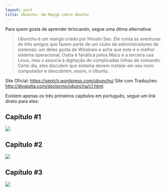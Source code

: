 ```yaml
---
layout: post
title: Ubunchu: Um Mangá sobre Ubuntu
---
```



Para quem gosta de aprender brincando, segue uma ótima alternativa:

> Ubunchu é um mangá criado por Hiroshi Seo. Ele conta as aventuras de três amigos que fazem parte de um clube de administradores de sistemas: um deles gosta de Windows e acha que este é o melhor sistema operacional; Outra é fanática pelos Macs e a terceira usa Linux, mas o associa à digitação de complicadas linhas de comando. Certo dia, eles discutem que sistema devem instalar em seu novo computador e descobrem, assim, o Ubuntu.


Site Oficial: https://seotch.wordpress.com/ubunchu/
Site com Traduções: http://divajutta.com/doctormo/ubunchu/c1.html

Existem apenas os três primeiros capítulos em português, segue um link direto para eles:

## Capítulo #1
<a href="http://static.daguerre.com.br/Ubunchu_01_ptbr.pdf"><img src="http://static.daguerre.com.br/ubunchu01_01.jpg"></a>

## Capítulo #2
<a href="http://static.daguerre.com.br/Ubunchu_02_ptbr.pdf"><img src="http://static.daguerre.com.br/ubunchu02_01.jpg"></a>

## Capítulo #3
<a href="http://static.daguerre.com.br/Ubunchu_03_ptbr.pdf"><img src="http://static.daguerre.com.br/ubunchu03_01.jpg"></a>
